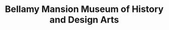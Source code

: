 ---
layout: repo
title: "Bellamy Mansion Museum of History and Design Arts"
id: 4781
permalink: repos/4781/
---